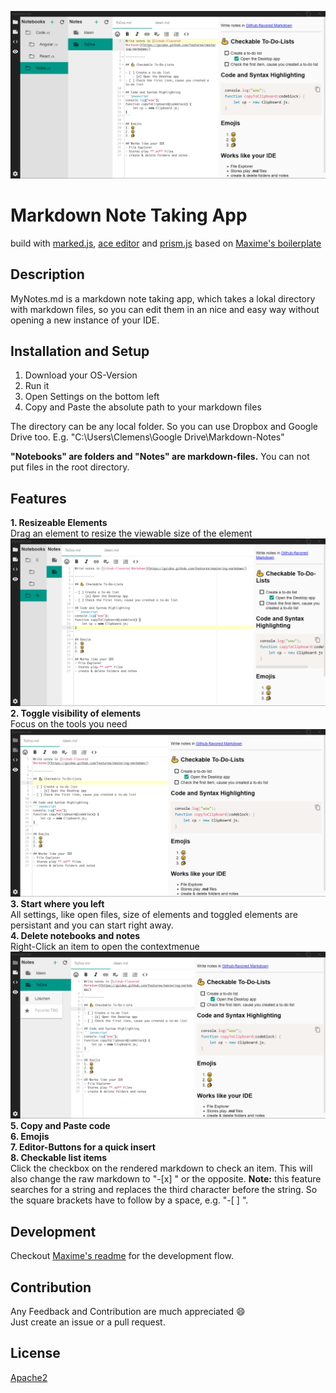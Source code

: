 ![hero](./hero.jpg)

# Markdown Note Taking App
build with [marked.js](https://github.com/chjj/marked), [ace editor](https://ace.c9.io/) and [prism.js](http://prismjs.com/) based on [Maxime's boilerplate](https://github.com/maximegris/angular-electron)

## Description
MyNotes.md is a markdown note taking app, which takes a lokal directory with markdown files, so you can edit them in an nice and easy way without opening a new instance of your IDE.

## Installation and Setup
1. Download your OS-Version
2. Run it
3. Open Settings on the bottom left
4. Copy and Paste the absolute path to your markdown files

The directory can be any local folder. So you can use Dropbox and Google Drive too. E.g. "C:\Users\Clemens\Google Drive\Markdown-Notes"

**"Notebooks" are folders and "Notes" are markdown-files.** You can not put files in the root directory.

## Features
**1. Resizeable Elements**  
Drag an element to resize the viewable size of the element 
![hero](./resize.jpg)
**2. Toggle visibility of elements**  
Focus on the tools you need
![hero](./visibility.jpg)
**3. Start where you left**  
All settings, like open files, size of elements and toggled elements are persistant and you can start right away.  
**4. Delete notebooks and notes**  
Right-Click an item to open the contextmenue
![hero](./contextmenue.jpg)
**5. Copy and Paste code**  
**6. Emojis**  
**7. Editor-Buttons for a quick insert**  
**8. Checkable list items**  
Click the checkbox on the rendered markdown to check an item. This will also change the raw markdown to "-[x] " or the opposite. **Note:** this feature searches for a string and replaces the third character before the string. So the square brackets have to follow by a space, e.g. "-[ ] ".

## Development
Checkout [Maxime's readme](https://github.com/maximegris/angular-electron) for the development flow.

## Contribution
Any Feedback and Contribution are much appreciated 😄  
Just create an issue or a pull request.

## License
[Apache2](./license.md)







